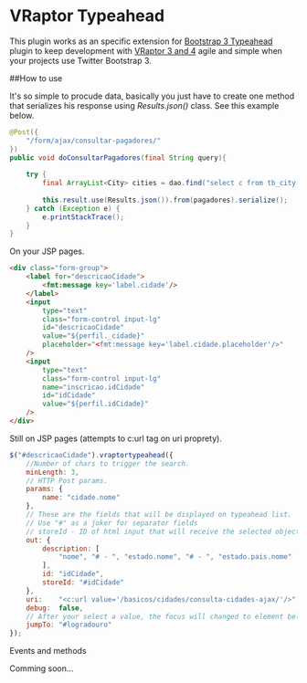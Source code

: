 
# VRaptor Typeahead

This plugin works as an specific extension for [Bootstrap 3 Typeahead](https://github.com/bassjobsen/Bootstrap-3-Typeahead) plugin to keep development with [VRaptor 3 and 4](http://www.vraptor.org) 
agile and simple when your projects use Twitter Bootstrap 3.

##How to use

It's so simple to procude data, basically you just have to create one method that serializes his response using *Results.json()* class. See this example below. 

```java
@Post({
	"/form/ajax/consultar-pagadores/"
})
public void doConsultarPagadores(final String query){
	
	try {
		final ArrayList<City> cities = dao.find("select c from tb_city c order by c.name");
		
		this.result.use(Results.json()).from(pagadores).serialize();
	} catch (Exception e) {
		e.printStackTrace();
	}
}
```
On your JSP pages.

```html
<div class="form-group">
	<label for="descricaoCidade">
		<fmt:message key='label.cidade'/>
	</label>
	<input 
		type="text" 
		class="form-control input-lg" 
		id="descricaoCidade" 
		value="${perfil._cidade}"
		placeholder="<fmt:message key='label.cidade.placeholder'/>"
	/>
	<input 
		type="text" 
		class="form-control input-lg" 
		name="inscricao.idCidade"
		id="idCidade" 
		value="${perfil.idCidade}"
	/>
</div>
```

Still on JSP pages (attempts to c:url tag on uri proprety).

```javascript
$("#descricaoCidade").vraptortypeahead({
	//Number of chars to trigger the search.
    minLength: 3,
    // HTTP Post params.
    params: {
        name: "cidade.nome"
    },
    // These are the fields that will be displayed on typeahead list.
    // Use "#" as a joker for separator fields
    // storeId - ID of html input that will receive the selected object id.
    out: {
        description: [
        	"nome", "# - ", "estado.nome", "# - ", "estado.pais.nome"
        ],
        id: "idCidade",
        storeId: "#idCidade"
    },
    uri:    "<c:url value='/basicos/cidades/consulta-cidades-ajax/'/>",
    debug:  false,
    // After your select a value, the focus will changed to element below.
    jumpTo: "#logradouro"
});
```

Events and methods

Comming soon...
